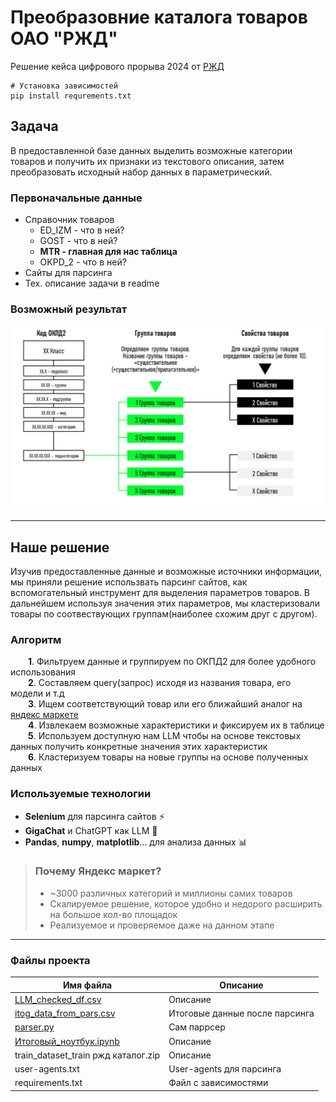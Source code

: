 # Преобразовние каталога товаров ОАО "РЖД"
Решение кейса цифрового прорыва 2024 от [РЖД](https://hacks-ai.ru/events/1077380)
```
# Установка зависимостей
pip install requrements.txt
```

## **Задача**
В предоставленной базе данных выделить возможные категории товаров и получить их признаки из текстового описания, затем преобразовать исходный набор данных в параметрический.

### Первоначальные данные
- Справочник товаров
  - ED_IZM - что в ней?
  - GOST - что в ней?
  - **MTR - главная для нас таблица**
  - OKPD_2 - что в ней?
- Сайты для парсинга
- Тех. описание задачи в readme

### Возможный результат
![Возможный результат, как он виделся первоначально.](images/first_target.png)
<br/>

---
## Наше решение
Изучив предоставленные данные и возможные источники информации, мы приняли решение использвать парсинг сайтов, как вспомогательный инструмент для выделения параметров товаров. В дальнейшем используя значения этих параметров, мы кластеризовали товары по соотвествующих группам(наиболее схожим друг с другом).

### Алгоритм
&emsp;&emsp;**1**. Фильтруем данные и группируем по ОКПД2 для более удобного использования <br>
&emsp;&emsp;**2**. Составляем query(запрос) исходя из названия товара, его модели и т.д <br>
&emsp;&emsp;**3**. Ищем соответствующий товар или его ближайший аналог на [яндекс маркете](https://market.yandex.ru) <br>
&emsp;&emsp;**4**. Извлекаем возможные характеристики и фиксируем их в таблице <br>
&emsp;&emsp;**5**. Используем доступную нам LLM чтобы на основе текстовых данных получить конкретные значения этих характеристик <br>
&emsp;&emsp;**6**. Кластеризуем товары на новые группы на основе полученных данных

### Используемые технологии
  * **Selenium** для парсинга сайтов :zap:
  * **GigaChat** и ChatGPT как LLM :robot:
  * **Pandas**, **numpy**, **matplotlib**... для анализа данных :bar_chart:


> ### Почему Яндекс маркет?
> * ~3000 различных категорий и миллионы самих товаров
> * Скалируемое решение, которое удобно и недорого расширить на большое кол-во площадок
> * Реализуемое и проверяемое даже на данном этапе
---
### Файлы проекта
| Имя файла | Описание |
|---|---|
|[LLM_checked_df.csv](LLM_checked_df.csv)|Описание|
|[itog_data_from_pars.csv](itog_data_from_pars.csv)|Итоговые данные после парсинга|
|[parser.py](parser.py)|Сам паррсер|
|[Итоговый_ноутбук.ipynb](Итоговый_ноутбук.ipynb)|Описание|
|train_dataset_train ржд каталог.zip|Описание|
|user-agents.txt|User-agents для парсинга|
|requirements.txt|Файл с зависимостями|
